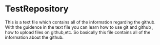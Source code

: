 # TestRepository

This is a text file which contains all of the information regarding the github.
With the guidence in the text file you can learn how to use git and github , how to upload files on github,etc.
So basically this file contains all of the information about the github.
